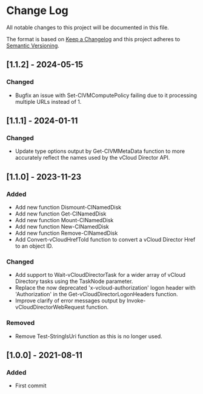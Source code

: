 # Change Log

All notable changes to this project will be documented in this file.

The format is based on [Keep a Changelog](http://keepachangelog.com/)
and this project adheres to [Semantic Versioning](http://semver.org/).

## [1.1.2] - 2024-05-15
### Changed
- Bugfix an issue with Set-CIVMComputePolicy failing due to it processing multiple URLs instead of 1.

## [1.1.1] - 2024-01-11
### Changed
- Update type options output by Get-CIVMMetaData function to more accurately reflect the names used by the vCloud Director API.

## [1.1.0] - 2023-11-23
### Added
- Add new function Dismount-CINamedDisk
- Add new function Get-CINamedDisk
- Add new function Mount-CINamedDisk
- Add new function New-CINamedDisk
- Add new function Remove-CINamedDisk
- Add Convert-vCloudHrefToId function to convert a vCloud Director Href to an object ID.

### Changed
- Add support to Wait-vCloudDirectorTask for a wider array of vCloud Directory tasks using the TaskNode parameter.
- Replace the now deprecated 'x-vcloud-authorization' logon header with 'Authorization' in the Get-vCloudDirectorLogonHeaders function.
- Improve clarify of error messages output by Invoke-vCloudDirectorWebRequest function.

### Removed
- Remove Test-StringIsUri function as this is no longer used.

## [1.0.0] - 2021-08-11

### Added

- First commit
